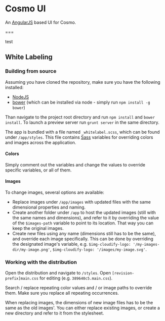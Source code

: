 
# Cosmo UI

An [AngularJS][4] based UI for Cosmo.


===


test


## White Labeling

### Building from source

Assuming you have cloned the repository, make sure you have the following installed:
- [NodeJS][1]
- [bower][2] (which can be installed via node - simply run `npm install -g bower`)

Than navigate to the project root directory and run `npm install` and `bower install`. To launch a preview server run
`grunt server` in the same directory.

The app is bundled with a file named `_whitelabel.scss`, which can be found under `/app/styles`. This file contains
[Sass][3] variables for overriding colors and images across the application.

#### Colors

Simply comment out the variables and change the values to override specific variables, or all of them.

#### Images

To change images, several options are available:
- Replace images under `/app/images` with updated files with the same dimensional properties and naming.
- Create another folder under `/app` to host the updated images (still with the same names and dimensions), and refer
to it by overriding the value of the `$images-path` variable to point to its location. That way you can keep the
original images.
- Create new files using any name (dimensions still has to be the same), and override each image specifically. This can
be done by overriding the designated image's variable, e.g. `$img-cloudify-logo: '/my-images-dir/my-image.png'`,
`$img-cloudify-logo: '/images/my-image.svg'`.


### Working with the distribution

Open the distribution and navigate to `/styles`. Open `[revision-prefix]main.css` for editing (e.g. `389640c5.main.css`).

Search / replace repeating color values and / or image paths to override them. Make sure you replace all repeating
occurrences.

When replacing images, the dimensions of new image files has to be the same as the old images'. You can either replace
existing images, or create a new directory and refer to it from the stylesheet.





[1]: http://nodejs.org/
[2]: http://bower.io/
[3]: http://sass-lang.com/
[4]: http://angularjs.org/

